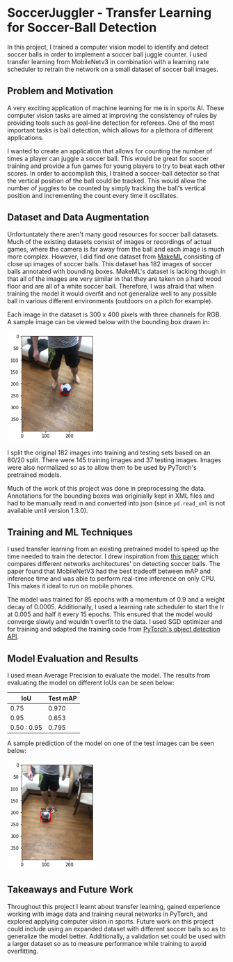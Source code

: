 # SoccerJuggler - Transfer Learning for Soccer-Ball Detection

In this project, I trained a computer vision model to identify and detect soccer balls in order to implement a soccer ball juggle counter. I used transfer learning from MobileNetv3 in combination with a learning rate scheduler to retrain the network on a small dataset of soccer ball images.

## Problem and Motivation

A very exciting application of machine learning for me is in sports AI. These computer vision tasks are aimed at improving the consistency of rules by providing tools such as goal-line detection for referees. One of the most important tasks is ball detection, which allows for a plethora of different applications. 

I wanted to create an application that allows for counting the number of times a player can juggle a soccer ball. This would be great for soccer training and provide a fun games for young players to try to beat each other scores. In order to accomplish this, I trained a soccer-ball detector so that the vertical position of the ball could be tracked. This would allow the number of juggles to be counted by simply tracking the ball's vertical position and incrementing the count every time it oscillates.

## Dataset and Data Augmentation

Unfortuntately there aren't many good resources for soccer ball datasets. Much of the existing datasets consist of images or recordings of actual games, where the camera is far away from the ball and each image is much more complex. However, I did find one dataset from [MakeML](https://makeml.app/datasets/soccer-ball) consisting of close up images of soccer balls. This dataset has 182 images of soccer balls annotated with bounding boxes. MakeML's dataset is lacking though in that all of the images are very similar in that they are taken on a hard wood floor and are all of a white soccer ball. Therefore, I was afraid that when training the model it would overfit and not generalize well to any possible ball in various different environments (outdoors on a pitch for example). 

Each image in the dataset is 300 x 400 pixels with three channels for RGB. A sample image can be viewed below with the bounding box drawn in:

![Sample Image](./img/sample-image.png)

I split the original 182 images into training and testing sets based on an 80/20 split. There were 145 training images and 37 testing images. Images were also normalized so as to allow them to be used by PyTorch's pretrained models.

Much of the work of this project was done in preprocessing the data. Annotations for the bounding boxes was originially kept in XML files and had to be manually read in and converted into json (since `pd.read_xml` is not available until version 1.3.0).

## Training and ML Techniques

I used transfer learning from an existing pretrained model to speed up the time needed to train the detector. I drew inspiration from [this paper](https://arxiv.org/pdf/2009.13684.pdf) which compares different networks architectures' on detecting soccer balls. The paper found that MobileNetV3 had the best tradeoff between mAP and inference time and was able to perform real-time inference on only CPU. This makes it ideal to run on mobile phones.

The model was trained for 85 epochs with a momentum of 0.9 and a weight decay of 0.0005. Additionally, I used a learning rate scheduler to start the lr at 0.005 and half it every 15 epochs. This ensured that the model would converge slowly and wouldn't overfit to the data. I used SGD optimizer and for training and adapted the training code from [PyTorch's object detection API](https://github.com/pytorch/vision/tree/main/references/detection).

## Model Evaluation and Results

I used mean Average Precision to evaluate the model. The results from evaluating the model on different IoUs can be seen below:

| IoU      | Test mAP |
| ----------- | ----------- |
| 0.75      | 0.970       |
| 0.95      | 0.653 |
| 0.50 : 0.95   | 0.795        |

A sample prediction of the model on one of the test images can be seen below:

![Prediction](./img/prediction.png)

## Takeaways and Future Work

Throughout this project I learnt about transfer learning, gained experience working with image data and training neural networks in PyTorch, and explored applying computer vision in sports. Future work on this project could include using an expanded dataset with different soccer balls so as to generalize the model better. Additionally, a validation set could be used with a larger dataset so as to measure performance while training to avoid overfitting.